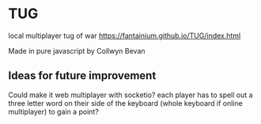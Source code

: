 # TUG
local multiplayer tug of war
https://fantainium.github.io/TUG/index.html

Made in pure javascript by Collwyn Bevan

## Ideas for future improvement

Could make it web multiplayer with socketio?
each player has to spell out a three letter word on their side of the keyboard (whole keyboard if online multiplayer) to gain a point?
